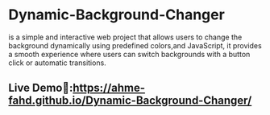 # Dynamic-Background-Changer
is a simple and interactive web project that allows users to change the background dynamically using predefined colors,and JavaScript, it provides a smooth experience where users can switch backgrounds with a button click or automatic transitions. 

## Live Demo🚀:https://ahme-fahd.github.io/Dynamic-Background-Changer/
